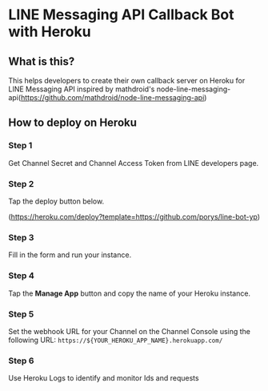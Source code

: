 # LINE Messaging API Callback Bot with Heroku

## What is this?

This helps developers to create their own callback server on Heroku for LINE Messaging API
inspired by mathdroid's node-line-messaging-api(https://github.com/mathdroid/node-line-messaging-api)

## How to deploy on Heroku

### Step 1
Get Channel Secret and Channel Access Token from LINE developers page.

### Step 2 
Tap the deploy button below.

(https://heroku.com/deploy?template=https://github.com/porys/line-bot-yp)

### Step 3

Fill in the form and run your instance.

### Step 4

Tap the **Manage App** button and copy the name of your Heroku instance.

### Step 5

Set the webhook URL for your Channel on the Channel Console using the following URL:
`https://${YOUR_HEROKU_APP_NAME}.herokuapp.com/`

### Step 6

Use Heroku Logs to identify and monitor Ids and requests 
